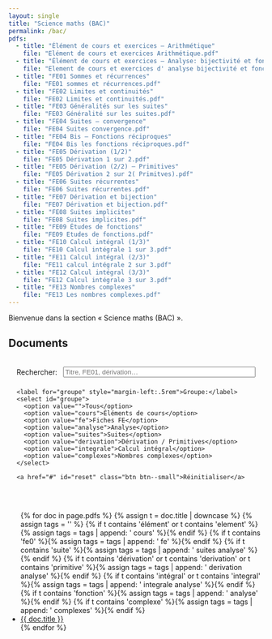 ```yaml
---
layout: single
title: "Science maths (BAC)"
permalink: /bac/
pdfs:
  - title: "Élément de cours et exercices — Arithmétique"
    file: "Elément de cours et exercices Arithmétique.pdf"
  - title: "Élément de cours et exercices — Analyse: bijectivité et fonctions réciproques"
    file: "Element de cours et exercices d' analyse bijectivité et fonctions réciproques.pdf"
  - title: "FE01 Sommes et récurrences"
    file: "FE01 sommes et récurrences.pdf"
  - title: "FE02 Limites et continuités"
    file: "FE02 Limites et continuités.pdf"
  - title: "FE03 Généralités sur les suites"
    file: "FE03 Généralité sur les suites.pdf"
  - title: "FE04 Suites — convergence"
    file: "FE04 Suites convergence.pdf"
  - title: "FE04 Bis — Fonctions réciproques"
    file: "FE04 Bis les fonctions réciproques.pdf"
  - title: "FE05 Dérivation (1/2)"
    file: "FE05 Dérivation 1 sur 2.pdf"
  - title: "FE05 Dérivation (2/2) — Primitives"
    file: "FE05 Dérivation 2 sur 2( Primitves).pdf"
  - title: "FE06 Suites récurrentes"
    file: "FE06 Suites récurrentes.pdf"
  - title: "FE07 Dérivation et bijection"
    file: "FE07 Dérivation et bijection.pdf"
  - title: "FE08 Suites implicites"
    file: "FE08 Suites implicites.pdf"
  - title: "FE09 Études de fonctions"
    file: "FE09 Etudes de fonctions.pdf"
  - title: "FE10 Calcul intégral (1/3)"
    file: "FE10 Calcul intégrale 1 sur 3.pdf"
  - title: "FE11 Calcul intégral (2/3)"
    file: "FE11 calcul intégrale 2 sur 3.pdf"
  - title: "FE12 Calcul intégral (3/3)"
    file: "FE12 Calcul intégrale 3 sur 3.pdf"
  - title: "FE13 Nombres complexes"
    file: "FE13 Les nombres complexes.pdf"
---
```


Bienvenue dans la section « Science maths (BAC) ».

<h2>Documents</h2>

<!-- Menu de filtrage/accès rapide -->
<div class="notice--primary" style="padding:1rem; margin-bottom:1rem">
  <form id="filtre-bac" onsubmit="return false;" style="display:flex; gap:.5rem; flex-wrap:wrap; align-items:center">
    <label for="q" style="margin-right:.25rem">Rechercher:</label>
    <input type="search" id="q" placeholder="Titre, FE01, dérivation…" style="flex:1; min-width:220px" />

    <label for="groupe" style="margin-left:.5rem">Groupe:</label>
    <select id="groupe">
      <option value="">Tous</option>
      <option value="cours">Éléments de cours</option>
      <option value="fe">Fiches FE</option>
      <option value="analyse">Analyse</option>
      <option value="suites">Suites</option>
      <option value="derivation">Dérivation / Primitives</option>
      <option value="integrale">Calcul intégral</option>
      <option value="complexes">Nombres complexes</option>
    </select>

    <a href="#" id="reset" class="btn btn--small">Réinitialiser</a>
  </form>
</div>

<ul id="liste-pdfs">
{% for doc in page.pdfs %}
  {% assign t = doc.title | downcase %}
  {% assign tags = '' %}
  {% if t contains 'élément' or t contains 'element' %}{% assign tags = tags | append: ' cours' %}{% endif %}
  {% if t contains 'fe0' %}{% assign tags = tags | append: ' fe' %}{% endif %}
  {% if t contains 'suite' %}{% assign tags = tags | append: ' suites analyse' %}{% endif %}
  {% if t contains 'dérivation' or t contains 'derivation' or t contains 'primitive' %}{% assign tags = tags | append: ' derivation analyse' %}{% endif %}
  {% if t contains 'intégral' or t contains 'integral' %}{% assign tags = tags | append: ' integrale analyse' %}{% endif %}
  {% if t contains 'fonction' %}{% assign tags = tags | append: ' analyse' %}{% endif %}
  {% if t contains 'complexe' %}{% assign tags = tags | append: ' complexes' %}{% endif %}
  <li data-tags="{{ tags | strip }}">
    <a href="{{ '/assets/pdf/bac/' | append: doc.file | relative_url }}" target="_blank" rel="noopener">
      {{ doc.title }}
    </a>
  </li>
{% endfor %}
</ul>

<script>
(function(){
  var q = document.getElementById('q');
  var groupe = document.getElementById('groupe');
  var reset = document.getElementById('reset');
  var items = Array.prototype.slice.call(document.querySelectorAll('#liste-pdfs > li'));

  function normalise(s){ return (s||'').toLowerCase().normalize('NFD').replace(/[\u0300-\u036f]/g,''); }

  function filtre(){
    var qv = normalise(q.value);
    var gv = normalise(groupe.value);
    items.forEach(function(li){
      var text = normalise(li.textContent);
      var tags = normalise(li.getAttribute('data-tags'));
      var okText = !qv || text.indexOf(qv) !== -1;
      var okTag = !gv || (tags && tags.split(/\s+/).indexOf(gv) !== -1);
      li.style.display = (okText && okTag) ? '' : 'none';
    });
  }

  q.addEventListener('input', filtre);
  groupe.addEventListener('change', filtre);
  reset.addEventListener('click', function(e){ e.preventDefault(); q.value=''; groupe.value=''; filtre(); });
})();
</script>
